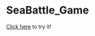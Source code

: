 # SeaBattle_Game
<a href="https://rostyslavn.github.io/sea-battle-game/" target="_blank">Click here</a> to try it!
